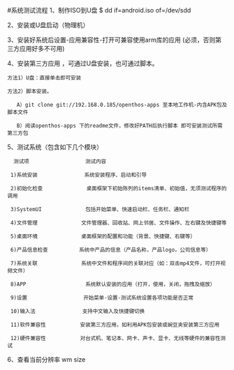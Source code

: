 #系统测试流程
1、制作ISO到U盘
$ dd if=android.iso of=/dev/sdd

2、安装或U盘启动（物理机）

3、安装好系统后设置-应用兼容性-打开可兼容使用arm库的应用 (必须，否则第三方应用好多不可用)

4、安装第三方应用 ，可通过U盘安装，也可通过脚本。

    方法1）U盘：直接单击即可安装
  
    方法2）脚本安装。
  
       A）git clone git://192.168.0.185/openthos-apps 至本地工作机-内含APK包及脚本文件
       
       B）阅读openthos-apps 下的readme文件，修改好PATH后执行脚本 即可安装测试所需第三方包
  
5、测试系统（包含如下几个模块）

      测试项                  测试内容

     1)系统安装               系统安装程序、启动和引导

     2)初始化检查              桌面框架下初始陈列的items清单、初始值，无须测试程序的调用
     
     3)SystemUI              包括开始菜单、快速启动栏、任务栏、通知栏

     4)文件管理              文件管理器、回收站、网上邻居、文件操作、左右键及快捷键等

     5)桌面环境              桌面框架的配置和功能（背景、快捷键、右键等）

     6)产品信息检查          系统中产品的信息（产品名称，产品logo，公司信息等）

     7)系统关联              系统中文件和程序间的关联对应（如：双击mp4文件，可打开视频文件）

     8)APP                   系统默认安装的应用（打开，使用，关闭，拖拽及缩放）

     9)设置                  开始菜单-设置-测试系统设置各项功能是否正常

     10)输入法               支持中文输入及快捷键切换

     11)软件兼容性           安装第三方应用，如利用APK包安装或豌豆夹安装第三方应用

     12)硬件兼容性           对台式机、笔记本、网卡、声卡、显卡、无线等硬件的兼容性测试
     
 6、查看当前分辨率
 wm size




